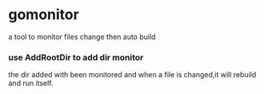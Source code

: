 # gomonitor
a tool to monitor  files change then auto build 
### use AddRootDir to add  dir monitor 
the dir added with been monitored and when a file is changed,it will rebuild and run itself. 
  